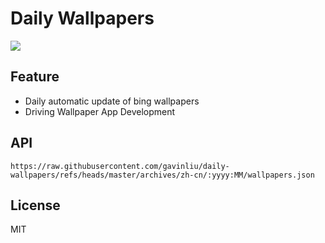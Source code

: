 # Daily Wallpapers
  
![](https://www.bing.com/th?id=OHR.WildPoinsettia_ZH-CN9570708784_UHD.jpg)

## Feature

- Daily automatic update of bing wallpapers
- Driving Wallpaper App Development

## API

```
https://raw.githubusercontent.com/gavinliu/daily-wallpapers/refs/heads/master/archives/zh-cn/:yyyy:MM/wallpapers.json
```

## License

MIT
  
